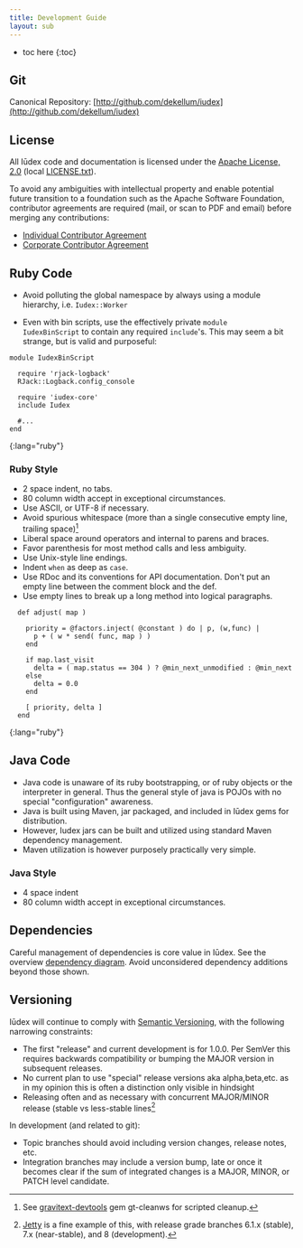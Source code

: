 ```yaml
---
title: Development Guide
layout: sub
---
```


* toc here
{:toc}

## Git

Canonical Repository: [http://github.com/dekellum/iudex](http://github.com/dekellum/iudex)

## License

All Iūdex code and documentation is licensed under the
[Apache License, 2.0][AL2] (local [LICENSE.txt]).

To avoid any ambiguities with intellectual property and enable
potential future transition to a foundation such as the Apache
Software Foundation, contributor agreements are required (mail, or
scan to PDF and email) before merging any contributions:

* [Individual Contributor Agreement](license/icla.txt)
* [Corporate Contributor Agreement](license/cla-corporate.txt)

[AL2]: http://www.apache.org/licenses/LICENSE-2.0
[LICENSE.txt]: license/LICENSE.txt

## Ruby Code

* Avoid polluting the global namespace by always using a module
  hierarchy, i.e. <code>Iudex::Worker</code>

* Even with bin scripts, use the effectively private <code>module
  IudexBinScript</code> to contain any required <code>include</code>'s. This may seem
  a bit strange, but is valid and purposeful:

~~~~
module IudexBinScript

  require 'rjack-logback'
  RJack::Logback.config_console

  require 'iudex-core'
  include Iudex

  #...
end
~~~~
{:lang="ruby"}

### Ruby Style

* 2 space indent, no tabs.
* 80 column width accept in exceptional circumstances.
* Use ASCII, or UTF-8 if necessary.
* Avoid spurious whitespace (more than a single consecutive empty
  line, trailing space)[^gt-cleanws]
* Liberal space around operators and internal to parens and braces.
* Favor parenthesis for most method calls and less ambiguity.
* Use Unix-style line endings.
* Indent `when` as deep as `case`.
* Use RDoc and its conventions for API documentation. Don't put an
  empty line between the comment block and the def.
* Use empty lines to break up a long method into logical paragraphs.

~~~~
  def adjust( map )

    priority = @factors.inject( @constant ) do | p, (w,func) |
      p + ( w * send( func, map ) )
    end

    if map.last_visit
      delta = ( map.status == 304 ) ? @min_next_unmodified : @min_next
    else
      delta = 0.0
    end

    [ priority, delta ]
  end
~~~~
{:lang="ruby"}

## Java Code

* Java code is unaware of its ruby bootstrapping, or of ruby objects or
  the interpreter in general. Thus the general style of java is POJOs
  with no special "configuration" awareness.
* Java is built using Maven, jar packaged, and included in Iūdex gems
  for distribution.
* However, Iudex jars can be built and utilized using standard Maven dependency
  management.
* Maven utilization is however purposely practically very simple.

### Java Style

* 4 space indent
* 80 column width accept in exceptional circumstances.

## Dependencies

Careful management of dependencies is core value in Iūdex. See the
overview [dependency diagram]. Avoid unconsidered dependency additions
beyond those shown.

## Versioning

Iūdex will continue to comply with [Semantic Versioning][],
with the following narrowing constraints:

* The first "release" and current development is for 1.0.0. Per SemVer
  this requires backwards compatibility or bumping the MAJOR version in
  subsequent releases.
* No current plan to use "special" release versions aka
  alpha,beta,etc. as in my opinion this is often a distinction only
  visible in hindsight
* Releasing often and as necessary with concurrent MAJOR/MINOR release
  (stable vs less-stable lines[^jetty]

In development (and related to git):

* Topic branches should avoid including version changes, release notes, etc.
* Integration branches may include a version bump, late or once it
  becomes clear if the sum of integrated changes is a MAJOR, MINOR, or
  PATCH level candidate.

[dependency diagram]: /index.html
[Semantic Versioning]: http://semver.org/

[^gt-cleanws]: See [gravitext-devtools](http://github.com/dekellum/gravitext-devtools)
               gem gt-cleanws for scripted cleanup.

[^jetty]: [Jetty](http://docs.codehaus.org/display/JETTY/Downloading+Jetty)
          is a fine example of this, with release grade branches 6.1.x
          (stable), 7.x (near-stable), and 8 (development).

